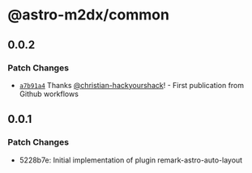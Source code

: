 # @astro-m2dx/common

## 0.0.2

### Patch Changes

-   [`a7b91a4`](https://github.com/astro-m2dx/astro-m2dx/commit/a7b91a4d21f23a320f5f0e37e88ad5c24c679c29) Thanks [@christian-hackyourshack](https://github.com/christian-hackyourshack)! - First publication from Github workflows

## 0.0.1

### Patch Changes

-   5228b7e: Initial implementation of plugin remark-astro-auto-layout
